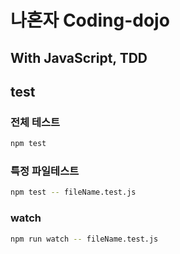 # 나혼자 Coding-dojo

## With JavaScript, TDD

## test
### 전체 테스트
```bash
npm test 
```

### 특정 파일테스트
```bash
npm test -- fileName.test.js
```

### watch
```bash
npm run watch -- fileName.test.js
```
